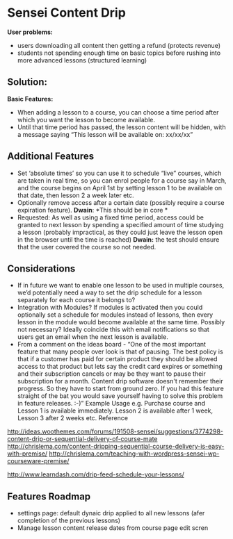 Sensei Content Drip
=====================

**User problems:**
- users downloading all content then getting a refund (protects revenue)
- students not spending enough time on basic topics before rushing into more advanced lessons (structured learning)

Solution:
-------

**Basic Features:**

- When adding a lesson to a course, you can choose a time period after which you want the lesson to become available.
- Until that time period has passed, the lesson content will be hidden, with a message saying “This lesson will be available on: xx/xx/xx”


**Additional  Features**
--------------
- Set ‘absolute times’ so you can use it to schedule “live” courses, which are taken in real time, so you can enrol people for a course say in March, and the course begins on April 1st by setting lesson 1 to be available on that date, then lesson 2 a week later etc. 
- Optionally remove access after a certain date (possibly require a course expiration feature). **Dwain**:  *This should be in core *
- Requested: As well as using a fixed time period, access could be granted to next lesson by spending a specified amount of time studying a lesson (probably impractical, as they could just leave the lesson open in the browser until the time is reached) **Dwain:** the test should ensure that the user covered the course so not needed.

**Considerations**
-------------------
- If in future we want to enable one lesson to be used in multiple courses, we’d potentially need a way to set the drip schedule for a lesson separately for each course it belongs to?
- Integration with Modules? If modules is activated then you could optionally set a schedule for modules instead of lessons, then every lesson in the module would become available at the same time. Possibly not necessary?
Ideally coincide this with email notifications so that users get an email when the next lesson is available.
- From a comment on the ideas board - “One of the most important feature that many people over look is that of pausing. The best policy is that if a customer has paid for certain product they should be allowed access to that product but lets say the credit card expires or something and their subscription cancels or may be they want to pause their subscription for a month. Content drip software doesn't remember their progress. So they have to start from ground zero. If you had this feature straight of the bat you would save yourself having to solve this problem in feature releases. :-)” Example Usage e.g. Purchase course and Lesson 1 is available immediately. Lesson 2 is available after 1 week, Lesson 3 after 2 weeks etc.
Reference

http://ideas.woothemes.com/forums/191508-sensei/suggestions/3774298-content-drip-or-sequential-delivery-of-course-mate
http://chrislema.com/content-dripping-sequential-course-delivery-is-easy-with-premise/
http://chrislema.com/teaching-with-wordpress-sensei-wp-courseware-premise/

http://www.learndash.com/drip-feed-schedule-your-lessons/

Features Roadmap
-------
- settings page: default dynaic drip applied to all new lessons (afer completion of the previous lessons)
- Manage lesson content release dates from course page edit scren
